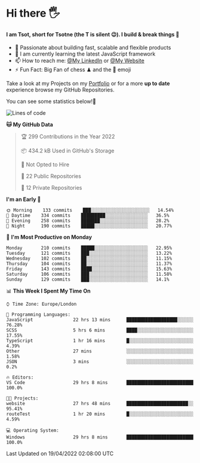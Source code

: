 # Hi there :raised_hand_with_fingers_splayed:
#### I am Tsot, short for Tsotne (the T is silent :wink:). I build & break things :space_invader:
- :telescope: Passionate about building fast, scalable and flexible products
- :seedling: I am currently learning the latest JavaScript framework 
- :mailbox: How to reach me: [@My LinkedIn](https://www.linkedin.com/in/tsotne-gvadzabia/) or [@My Website](https://tsotne.co.uk/contact)
- :zap: Fun Fact: Big Fan of chess ♟ and the 👾 emoji

Take a look at my Projects on my [Portfolio](https://tsotne.co.uk/) or for a more **up to date** experience browse my GitHub Repositories.

You can see some statistics below!:space_invader:
<!--START_SECTION:waka-->
![Lines of code](https://img.shields.io/badge/From%20Hello%20World%20I%27ve%20Written-2%20Million%20lines%20of%20code-blue)

**🐱 My GitHub Data** 

> 🏆 299 Contributions in the Year 2022
 > 
> 📦 434.2 kB Used in GitHub's Storage 
 > 
> 🚫 Not Opted to Hire
 > 
> 📜 22 Public Repositories 
 > 
> 🔑 12 Private Repositories  
 > 
**I'm an Early 🐤** 

```text
🌞 Morning    133 commits    ███░░░░░░░░░░░░░░░░░░░░░░   14.54% 
🌆 Daytime    334 commits    █████████░░░░░░░░░░░░░░░░   36.5% 
🌃 Evening    258 commits    ███████░░░░░░░░░░░░░░░░░░   28.2% 
🌙 Night      190 commits    █████░░░░░░░░░░░░░░░░░░░░   20.77%

```
📅 **I'm Most Productive on Monday** 

```text
Monday       210 commits    █████░░░░░░░░░░░░░░░░░░░░   22.95% 
Tuesday      121 commits    ███░░░░░░░░░░░░░░░░░░░░░░   13.22% 
Wednesday    102 commits    ██░░░░░░░░░░░░░░░░░░░░░░░   11.15% 
Thursday     104 commits    ██░░░░░░░░░░░░░░░░░░░░░░░   11.37% 
Friday       143 commits    ████░░░░░░░░░░░░░░░░░░░░░   15.63% 
Saturday     106 commits    ███░░░░░░░░░░░░░░░░░░░░░░   11.58% 
Sunday       129 commits    ███░░░░░░░░░░░░░░░░░░░░░░   14.1%

```


📊 **This Week I Spent My Time On** 

```text
⌚︎ Time Zone: Europe/London

💬 Programming Languages: 
JavaScript               22 hrs 13 mins      ███████████████████░░░░░░   76.28% 
SCSS                     5 hrs 6 mins        ████░░░░░░░░░░░░░░░░░░░░░   17.55% 
TypeScript               1 hr 16 mins        █░░░░░░░░░░░░░░░░░░░░░░░░   4.39% 
Other                    27 mins             ░░░░░░░░░░░░░░░░░░░░░░░░░   1.58% 
JSON                     3 mins              ░░░░░░░░░░░░░░░░░░░░░░░░░   0.2%

🔥 Editors: 
VS Code                  29 hrs 8 mins       █████████████████████████   100.0%

🐱‍💻 Projects: 
website                  27 hrs 48 mins      ███████████████████████░░   95.41% 
routeTest                1 hr 20 mins        █░░░░░░░░░░░░░░░░░░░░░░░░   4.59%

💻 Operating System: 
Windows                  29 hrs 8 mins       █████████████████████████   100.0%

```


 Last Updated on 19/04/2022 02:08:00 UTC
<!--END_SECTION:waka-->
